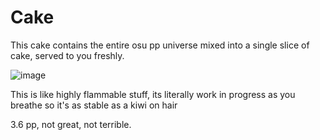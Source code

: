 # Cake
This cake contains the entire osu pp universe mixed into a single slice of cake, served to you freshly.

![image](https://user-images.githubusercontent.com/40531871/112109190-a16c3080-8b87-11eb-8eb6-8a3cf654b840.png)

This is like highly flammable stuff, its literally work in progress as you breathe
so it's as stable as a kiwi on hair

3.6 pp, not great, not terrible.
